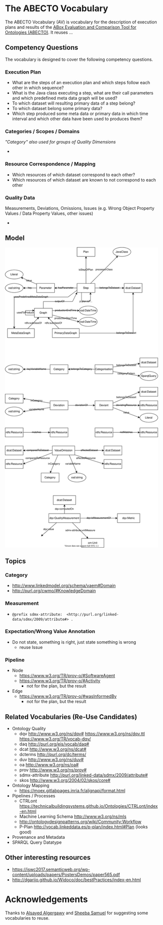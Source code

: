 # The ABECTO Vocabulary

The ABECTO Vocabulary (AV) is vocabulary for the description of execution plans and results of the [ABox Evaluation and Comparison Tool for Ontologies (ABECTO)](https://github.com/fusion-jena/abecto). It reuses …

## Competency Questions

The vocabulary is designed to cover the following competency questions.

### Execution Plan

* What are the steps of an execution plan and which steps follow each other in which sequence?
* What is the Java class executing a step, what are their call parameters and which predefined meta data graph will be used?
* To which dataset will resulting primary data of a step belong?
* To which dataset belong some primary data?
* Which step produced some meta data or primary data in which time interval and which other data have been used to produces them?

### Categories / Scopes / Domains

*"Category" also used for groups of Quality Dimensions*

* 

### Resource Correspondence / Mapping

* Which resources of which dataset correspond to each other?
* Which resources of which dataset are known to not correspond to each other

### Quality Data

Measurements, Deviations, Omissions, Issues (e.g. Wrong Object Property Values / Data Property Values, other issues)

* 

## Model

![Schema visualization of the ABECTO Vocabulary](abecto-voc.svg)

## Topics

### Category

 * http://www.linkedmodel.org/schema/vaem#Domain
 * http://purl.org/cwmo/#KnowledgeDomain

### Measurement

* ```
  @prefix sdmx-attribute:  <http://purl.org/linked-data/sdmx/2009/attribute#> .
  ```

### Expectation/Wrong Value Annotation
* Do not state, something is right, just state something is wrong
    * reuse Issue

### Pipeline
* Node
    * https://www.w3.org/TR/prov-o/#SoftwareAgent
    * https://www.w3.org/TR/prov-o/#Activity
        * not for the plan, but the result
* Edge
    * https://www.w3.org/TR/prov-o/#wasInformedBy
        * not for the plan, but the result

## Related Vocabularies (Re-Use Candidates)
* Ontology Quality
    * dqv 	http://www.w3.org/ns/dqv#    https://www.w3.org/ns/dqv.ttl   https://www.w3.org/TR/vocab-dqv/
    * daq 	http://purl.org/eis/vocab/daq#
    * dcat 	http://www.w3.org/ns/dcat#
    * dcterms 	http://purl.org/dc/terms/
    * duv 	http://www.w3.org/ns/duv#
    * oa 	http://www.w3.org/ns/oa#
    * prov 	http://www.w3.org/ns/prov#
    * sdmx-attribute 	http://purl.org/linked-data/sdmx/2009/attribute#
    * skos 	http://www.w3.org/2004/02/skos/core#
* Ontology Mapping
    * https://moex.gitlabpages.inria.fr/alignapi/format.html
* Pipelines / Processes
    * CTRLont   https://technicalbuildingsystems.github.io/Ontologies/CTRLont/index-en.html
    * Machine Learning Schema   http://www.w3.org/ns/mls
    * http://ontologydesignpatterns.org/wiki/Community:Workflow
    * P-Plan     http://vocab.linkeddata.es/p-plan/index.html#Plan (looks good)
* Provenance and Metadata
* SPARQL Query Datatype


## Other interesting resources
* https://iswc2017.semanticweb.org/wp-content/uploads/papers/PostersDemos/paper565.pdf
* http://dgarijo.github.io/Widoco/doc/bestPractices/index-en.html

# Acknowledgements

Thanks to [Alsayed Algergawy](https://orcid.org/0000-0002-8550-4720) and [Sheeba Samuel](https://orcid.org/0000-0002-7981-8504) for suggesting some vocabularies to reuse.
